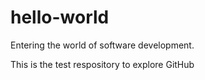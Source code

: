 # hello-world
Entering the world of software development.

This is the test respository to explore GitHub
